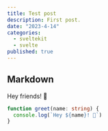 ```yaml
---
title: Test post
description: First post.
date: "2023-4-14"
categories:
  - sveltekit
  - svelte
published: true
---
```


## Markdown

Hey friends! 👋

```ts
function greet(name: string) {
  console.log(`Hey ${name}! 👋`)
}
```
